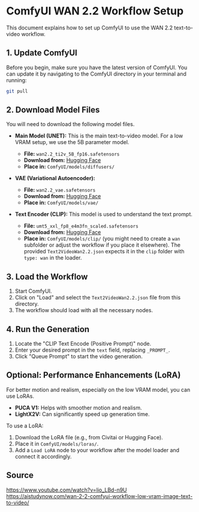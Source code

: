 # ComfyUI WAN 2.2 Workflow Setup

This document explains how to set up ComfyUI to use the WAN 2.2 text-to-video workflow.

## 1. Update ComfyUI

Before you begin, make sure you have the latest version of ComfyUI. You can update it by navigating to the ComfyUI directory in your terminal and running:

```bash
git pull
```

## 2. Download Model Files

You will need to download the following model files.

*   **Main Model (UNET):** This is the main text-to-video model. For a low VRAM setup, we use the 5B parameter model.
    *   **File:** `wan2.2_ti2v_5B_fp16.safetensors`
    *   **Download from:** [Hugging Face](https://huggingface.co/stabilityai/wan-2.2-ti2v/blob/main/wan2.2_ti2v_5B_fp16.safetensors)
    *   **Place in:** `ComfyUI/models/diffusers/`

*   **VAE (Variational Autoencoder):**
    *   **File:** `wan2.2_vae.safetensors`
    *   **Download from:** [Hugging Face](https://huggingface.co/stabilityai/wan-2.2-ti2v/blob/main/wan2.2_vae.safetensors)
    *   **Place in:** `ComfyUI/models/vae/`

*   **Text Encoder (CLIP):** This model is used to understand the text prompt.
    *   **File:** `umt5_xxl_fp8_e4m3fn_scaled.safetensors`
    *   **Download from:** [Hugging Face](https://huggingface.co/stabilityai/wan-2.2-ti2v/blob/main/text_encoder/umt5_xxl_fp8_e4m3fn_scaled.safetensors)
    *   **Place in:** `ComfyUI/models/clip/` (you might need to create a `wan` subfolder or adjust the workflow if you place it elsewhere). The provided `Text2VideoWan2.2.json` expects it in the `clip` folder with `type: wan` in the loader.

## 3. Load the Workflow

1.  Start ComfyUI.
2.  Click on "Load" and select the `Text2VideoWan2.2.json` file from this directory.
3.  The workflow should load with all the necessary nodes.

## 4. Run the Generation

1.  Locate the "CLIP Text Encode (Positive Prompt)" node.
2.  Enter your desired prompt in the `text` field, replacing `_PROMPT_`.
3.  Click "Queue Prompt" to start the video generation.

## Optional: Performance Enhancements (LoRA)

For better motion and realism, especially on the low VRAM model, you can use LoRAs.

*   **PUCA V1:** Helps with smoother motion and realism.
*   **LightX2V:** Can significantly speed up generation time.

To use a LoRA:
1.  Download the LoRA file (e.g., from Civitai or Hugging Face).
2.  Place it in `ComfyUI/models/loras/`.
3.  Add a `Load LoRA` node to your workflow after the model loader and connect it accordingly. 


## Source 

https://www.youtube.com/watch?v=lio_LBd-n9U 
https://aistudynow.com/wan-2-2-comfyui-workflow-low-vram-image-text-to-video/